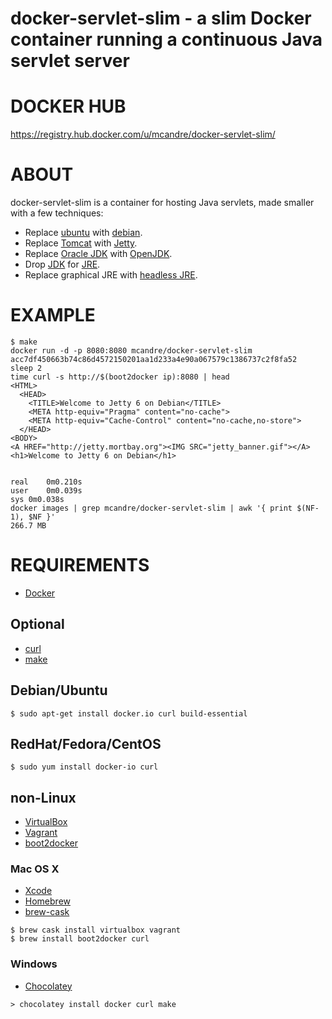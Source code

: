 # docker-servlet-slim - a slim Docker container running a continuous Java servlet server

# DOCKER HUB

https://registry.hub.docker.com/u/mcandre/docker-servlet-slim/

# ABOUT

docker-servlet-slim is a container for hosting Java servlets, made smaller with a few techniques:

* Replace [ubuntu](https://registry.hub.docker.com/_/ubuntu/) with [debian](https://registry.hub.docker.com/_/debian/).
* Replace [Tomcat](http://tomcat.apache.org/) with [Jetty](http://eclipse.org/jetty/).
* Replace [Oracle JDK](http://www.oracle.com/technetwork/java/javase/downloads/jre7-downloads-1880261.html) with [OpenJDK](http://openjdk.java.net/).
* Drop [JDK](http://www.oracle.com/technetwork/java/javase/downloads/jdk7-downloads-1880260.html) for [JRE](http://www.oracle.com/technetwork/java/javase/downloads/jre7-downloads-1880261.html).
* Replace graphical JRE with [headless JRE](http://packages.ubuntu.com/search?keywords=openjdk-7-jre-headless&searchon=names).

# EXAMPLE

```
$ make
docker run -d -p 8080:8080 mcandre/docker-servlet-slim
acc7df450663b74c86d4572150201aa1d233a4e90a067579c1386737c2f8fa52
sleep 2
time curl -s http://$(boot2docker ip):8080 | head
<HTML>
  <HEAD>
    <TITLE>Welcome to Jetty 6 on Debian</TITLE>
    <META http-equiv="Pragma" content="no-cache">
    <META http-equiv="Cache-Control" content="no-cache,no-store">
  </HEAD>
<BODY>
<A HREF="http://jetty.mortbay.org"><IMG SRC="jetty_banner.gif"></A>
<h1>Welcome to Jetty 6 on Debian</h1>


real	0m0.210s
user	0m0.039s
sys	0m0.038s
docker images | grep mcandre/docker-servlet-slim | awk '{ print $(NF-1), $NF }'
266.7 MB
```

# REQUIREMENTS

* [Docker](https://www.docker.com/)

## Optional

* [curl](http://curl.haxx.se/)
* [make](http://www.gnu.org/software/make/)

## Debian/Ubuntu

```
$ sudo apt-get install docker.io curl build-essential
```

## RedHat/Fedora/CentOS

```
$ sudo yum install docker-io curl
```

## non-Linux

* [VirtualBox](https://www.virtualbox.org/)
* [Vagrant](https://www.vagrantup.com/)
* [boot2docker](http://boot2docker.io/)

### Mac OS X

* [Xcode](http://itunes.apple.com/us/app/xcode/id497799835?ls=1&mt=12)
* [Homebrew](http://brew.sh/)
* [brew-cask](http://caskroom.io/)

```
$ brew cask install virtualbox vagrant
$ brew install boot2docker curl
```

### Windows

* [Chocolatey](https://chocolatey.org/)

```
> chocolatey install docker curl make
```
